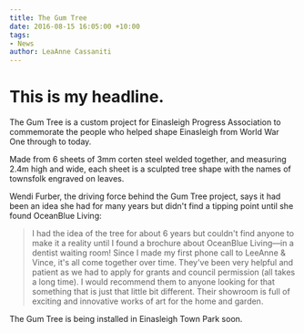 ```yaml
---
title: The Gum Tree
date: 2016-08-15 16:05:00 +10:00
tags:
- News
author: LeaAnne Cassaniti
---
```


# This is my headline. 

The Gum Tree is a custom project for Einasleigh Progress Association to commemorate the people who helped shape Einasleigh from World War One through to today.

Made from 6 sheets of 3mm corten steel welded together, and measuring 2.4m high and wide, each sheet is a sculpted tree shape with the names of townsfolk engraved on leaves.

Wendi Furber, the driving force behind the Gum Tree project, says it had been an idea she had for many years but didn't find a tipping point until she found OceanBlue Living:

> I had the idea of the tree for about 6 years but couldn't find anyone to make it a reality until I found a brochure about OceanBlue Living—in a dentist waiting room! Since I made my first phone call to LeeAnne & Vince, it's all come together over time. They've been very helpful and patient as we had to apply for grants and council permission (all takes a long time). I would recommend them to anyone looking for that something that is just that little bit different. Their showroom is full of exciting and innovative works of art for the home and garden.

The Gum Tree is being installed in Einasleigh Town Park soon.
